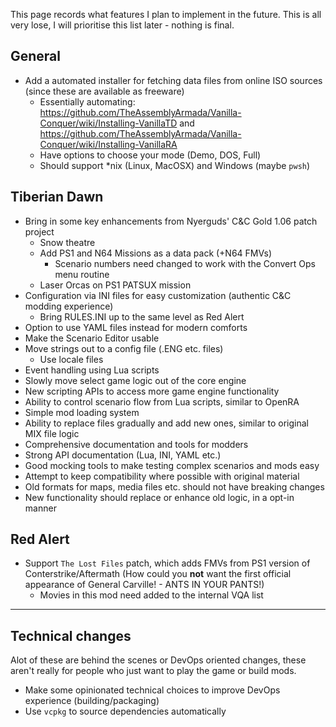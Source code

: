 This page records what features I plan to implement in the future. This is all very lose, I will prioritise this list later - nothing is final.

## General

- Add a automated installer for fetching data files from online ISO sources (since these are available as freeware)
	- Essentially automating: https://github.com/TheAssemblyArmada/Vanilla-Conquer/wiki/Installing-VanillaTD and https://github.com/TheAssemblyArmada/Vanilla-Conquer/wiki/Installing-VanillaRA
	- Have options to choose your mode (Demo, DOS, Full)
	- Should support \*nix (Linux, MacOSX) and Windows (maybe `pwsh`)

## Tiberian Dawn

- Bring in some key enhancements from Nyerguds' C&C Gold 1.06 patch project
	- Snow theatre
	- Add PS1 and N64 Missions as a data pack (+N64 FMVs)
		- Scenario numbers need changed to work with the Convert Ops menu routine
	- Laser Orcas on PS1 PATSUX mission
- Configuration via INI files for easy customization (authentic C&C modding experience)
	- Bring RULES.INI up to the same level as Red Alert
- Option to use YAML files instead for modern comforts
- Make the Scenario Editor usable
- Move strings out to a config file (.ENG etc. files)
  - Use locale files
- Event handling using Lua scripts
- Slowly move select game logic out of the core engine
- New scripting APIs to access more game engine functionality
- Ability to control scenario flow from Lua scripts, similar to OpenRA
- Simple mod loading system
- Ability to replace files gradually and add new ones, similar to original MIX file logic
- Comprehensive documentation and tools for modders
- Strong API documentation (Lua, INI, YAML etc.)
- Good mocking tools to make testing complex scenarios and mods easy
- Attempt to keep compatibility where possible with original material
- Old formats for maps, media files etc. should not have breaking changes
- New functionality should replace or enhance old logic, in a opt-in manner

## Red Alert

- Support `The Lost Files` patch, which adds FMVs from PS1 version of Conterstrike/Aftermath (How could you **not** want the first official appearance of General Carville! - ANTS IN YOUR PANTS!)
  - Movies in this mod need added to the internal VQA list

---

## Technical changes

Alot of these are behind the scenes or DevOps oriented changes, these aren't really for people who just want to play the game or build mods.

- Make some opinionated technical choices to improve DevOps experience (building/packaging)
- Use `vcpkg` to source dependencies automatically
